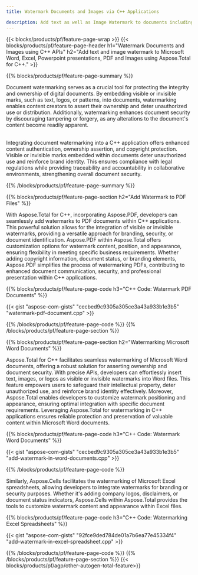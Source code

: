 ```yaml
---
title: Watermark Documents and Images via C++ Applications

description: Add text as well as Image Watermark to documents including Microsoft Word, Excel, PowerPoint, PDF and Images via your C++ application. Add free text or image watermark online via app.
---
```


{{< blocks/products/pf/feature-page-wrap >}}
{{< blocks/products/pf/feature-page-header h1="Watermark Documents and Images using C++ APIs" h2="Add text and image watermark to Microsoft Word, Excel, Powerpoint presentations, PDF and Images using Aspose.Total for C++." >}}

{{% blocks/products/pf/feature-page-summary %}}

Document watermarking serves as a crucial tool for protecting the integrity and ownership of digital documents. By embedding visible or invisible marks, such as text, logos, or patterns, into documents, watermarking enables content creators to assert their ownership and deter unauthorized use or distribution. Additionally, watermarking enhances document security by discouraging tampering or forgery, as any alterations to the document's content become readily apparent. <br /><br />

Integrating document watermarking into a C++ application offers enhanced content authentication, ownership assertion, and copyright protection. Visible or invisible marks embedded within documents deter unauthorized use and reinforce brand identity. This ensures compliance with legal regulations while providing traceability and accountability in collaborative environments, strengthening overall document security.

{{% /blocks/products/pf/feature-page-summary  %}}


{{% blocks/products/pf/feature-page-section  h2="Add Watermark to PDF Files" %}}

With Aspose.Total for C++, incorporating Aspose.PDF, developers can seamlessly add watermarks to PDF documents within C++ applications. This powerful solution allows for the integration of visible or invisible watermarks, providing a versatile approach for branding, security, or document identification. Aspose.PDF within Aspose.Total offers customization options for watermark content, position, and appearance, ensuring flexibility in meeting specific business requirements. Whether adding copyright information, document status, or branding elements, Aspose.PDF simplifies the process of watermarking PDFs, contributing to enhanced document communication, security, and professional presentation within C++ applications.

{{% blocks/products/pf/feature-page-code h3="C++ Code: Watermark PDF Documents" %}}

{{< gist "aspose-com-gists" "cecbed9c9305a305ce3a43a933b1e3b5" "watermark-pdf-document.cpp" >}}

{{% /blocks/products/pf/feature-page-code  %}}
{{% /blocks/products/pf/feature-page-section %}}

{{% blocks/products/pf/feature-page-section  h2="Watermarking Microsoft Word Documents" %}}

Aspose.Total for C++ facilitates seamless watermarking of Microsoft Word documents, offering a robust solution for asserting ownership and document security. With precise APIs, developers can effortlessly insert text, images, or logos as visible or invisible watermarks into Word files. This feature empowers users to safeguard their intellectual property, deter unauthorized use, and reinforce brand identity effectively. Moreover, Aspose.Total enables developers to customize watermark positioning and appearance, ensuring optimal integration with specific document requirements. Leveraging Aspose.Total for watermarking in C++ applications ensures reliable protection and preservation of valuable content within Microsoft Word documents.

{{% blocks/products/pf/feature-page-code h3="C++ Code: Watermark Word Documents" %}}

{{< gist "aspose-com-gists" "cecbed9c9305a305ce3a43a933b1e3b5" "add-watermark-in-word-documents.cpp" >}}

{{% /blocks/products/pf/feature-page-code  %}}

Similarly, Aspose.Cells facilitates the watermarking of Microsoft Excel spreadsheets, allowing developers to integrate watermarks for branding or security purposes. Whether it's adding company logos, disclaimers, or document status indicators, Aspose.Cells within Aspose.Total provides the tools to customize watermark content and appearance within Excel files.

{{% blocks/products/pf/feature-page-code h3="C++ Code: Watermarking Excel Spreadsheets" %}}

{{< gist "aspose-com-gists" "92fce9ded784de01a7b6ea77e45334f4" "add-watermark-in-excel-spreadsheet.cpp" >}}

{{% /blocks/products/pf/feature-page-code  %}}
{{% /blocks/products/pf/feature-page-section %}}
{{< blocks/products/pf/agp/other-autogen-total-feature>}}
